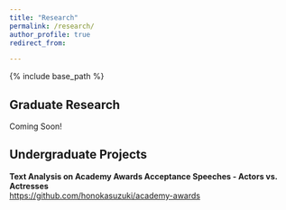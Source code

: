 ```yaml
---
title: "Research"
permalink: /research/
author_profile: true
redirect_from:

---
```


{% include base_path %}

Graduate Research
-------

Coming Soon!


Undergraduate Projects
-------

**Text Analysis on Academy Awards Acceptance Speeches - Actors vs. Actresses**  \
https://github.com/honokasuzuki/academy-awards
